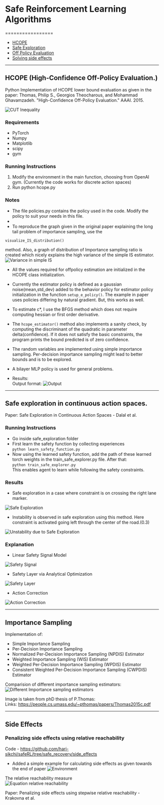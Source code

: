 # Safe Reinforcement Learning Algorithms   
=================

<!--ts-->
   * [HCOPE](#hcope)
   * [Safe Exploration](#safe_exploration)
   * [Off Policy Evaluation](#importance_sampling)
   * [Solving side effects](#side_effects)
<!--te-->


***

<a name="hcope"></a>
## HCOPE (High-Confidence Off-Policy Evaluation.)


Python Implementation of HCOPE lower bound evaluation as given in the paper:
Thomas, Philip S., Georgios Theocharous, and Mohammad Ghavamzadeh. "High-Confidence Off-Policy Evaluation." AAAI. 2015.


![CUT Inequality](https://github.com/hari-sikchi/safeRL/blob/master/results/Theorem.png)


### Requirements
* PyTorch
* Numpy
* Matplotlib
* scipy
* gym

### Running Instructions

1. Modify the environment in the main function, choosing from  OpenAI gym. (Currently the code works for discrete action spaces)    
2. Run python hcope.py   

### Notes
* The file policies.py contains the policy used in the code. Modify the policy to suit your needs in this file.   
* 
* To reproduce the graph given in the original paper explaining the long tail problem of importance sampling, use the 
```
visualize_IS_distribution()
```
method. Also, a graph of distribution of Importance sampling ratio is created which nicely explains the high variance of the simple IS estimator.
![Variance in simple IS](https://github.com/hari-sikchi/safeRL/blob/master/results/IS_variance.png)   

* All the values required for offpolicy estimation are initialized in the HCOPE class initialization.  
* Currently the estimator policy is defined as a gaussian noise(mean,std_dev) added to the behavior policy for estimator policy initialization in the function `setup_e_policy()`. The example in paper uses policies differing by natural gradient. But, this works as well.   
  
* To estimate c*, I use the BFGS method which does not require computing hessian or first order derivative.   
* The ```hcope_estimator()``` method also implements a sanity check, by computing the discriminant of the quadratic in parameter delta(confidence). If it does not satisfy the basic constraints, the program prints the bound predicted is of zero confidence.   
* The random variables are implemented using simple importance sampling. Per-decision importance sampling might lead to better bounds and is to be explored.   
* A bilayer MLP policy is used for general problems.   
* Results:   
Output format: 
![Output](https://github.com/hari-sikchi/safeRL/blob/master/results/Result.png)   

***

<a name="safe_exploration"></a>
## Safe exploration in continuous action spaces.

Paper: Safe Exploration in Continuous Action Spaces - Dalal et al.

### Running Instructions
* Go inside safe_exploration folder   
* First learn the safety function by collecting experiences   
       `python learn_safety_function.py`   
* Now using the learned safety function, add the path of these learned torch weights in the train_safe_explorer.py file. After that:   
       `python train_safe_explorer.py`   
This enables agent to learn while following the safety constraints.
       
       

### Results


* Safe exploration in a case where constraint is on crossing the right lane marker.  

![Safe Exploration](https://github.com/hari-sikchi/safeRL/blob/master/results/safe_actions.gif)

* Instability is observed in safe exploration using this method. Here constraint is activated going left through the center of the road.(0.3)   

![Unstability due to Safe Exploration](https://github.com/hari-sikchi/safeRL/blob/master/results/safe_actions_instability.gif)   


### Explanation

* Linear Safety Signal Model    
    
![Safety Signal](https://github.com/hari-sikchi/safeRL/blob/master/results/safety_signal.png)   



* Safety Layer via Analytical Optimization 
   
![Safety Layer](https://github.com/hari-sikchi/safeRL/blob/master/results/safety_layer.png)   

* Action Correction   
   
![Action Correction](https://github.com/hari-sikchi/safeRL/blob/master/results/safety_optimization.png)   


***

<a name="importance_sampling"></a>
## Importance Sampling

Implementation of:    
* Simple Importance Sampling   
* Per-Decision Importance Sampling    
* Normalized Per-Decision Importance Sampling (NPDIS) Estimator    
* Weighted Importance Sampling (WIS) Estimator   
* Weighted Per-Decision Importance Sampling (WPDIS) Estimator    
* Consistent Weighted Per-Decision Importance Sampling (CWPDIS) Estimator   
    
Comparision of different importance sampling estimators:   
![Different Importance sampling estimators](https://github.com/hari-sikchi/HCOPE/blob/master/importance_sampling/importance_sampling.png)   

 Image is taken from phD thesis of P.Thomas:    
 Links: https://people.cs.umass.edu/~pthomas/papers/Thomas2015c.pdf   


<a name="side_effects"></a>


*** 
 
## Side Effects
### Penalizing side effects using relative reachability   

Code - https://github.com/hari-sikchi/safeRL/tree/safe_recovery/side_effects    


* Added a simple example for calculating side effects as given towards the end of paper
![Environment](https://github.com/hari-sikchi/safeRL/blob/safe_recovery/side_effects/env.png)   

The relative reachability measure    
![Equation relative reachability](https://github.com/hari-sikchi/safeRL/blob/safe_recovery/side_effects/rr.png)   



    
 Paper: Penalizing side effects using stepwise relative reachability - Krakovna et al.
